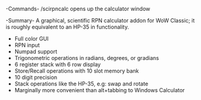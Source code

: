 -Commands-
/scirpncalc opens up the calculator window

-Summary-
A graphical, scientific RPN calculator addon for WoW Classic; it is roughly
equivalent to an HP-35 in functionality.

* Full color GUI
* RPN input
* Numpad support
* Trigonometric operations in radians, degrees, or gradians
* 6 register stack with 6 row display
* Store/Recall operations with 10 slot memory bank 
* 10 digit precision
* Stack operations like the HP-35, e.g: swap and rotate
* Marginally more convenient than alt+tabbing to Windows Calculator
